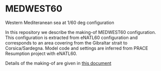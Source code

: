 # MEDWEST60
Western Mediteranean sea at 1/60 deg configuration

  In this repository we describe the making-of MEDWEST60 configuration. This configuration is extracted from eNATL60 configuration and corresponds to an area covering from the Gibraltar strait to Corsica/Sardegna. Model code and settings are inferred from PRACE Resumption project with eNATL60. 
  
  Details of the making-of are given in [this document](doc/Making-of-MEDWEST60.md) 
